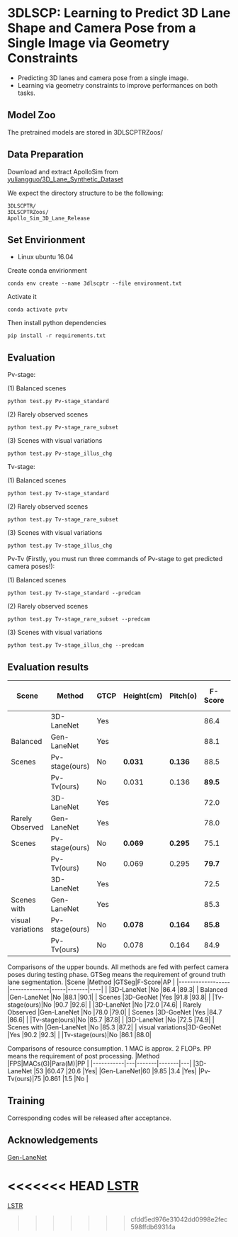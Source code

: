 **3DLSCP**: Learning to Predict 3D Lane Shape and Camera Pose from a Single Image via Geometry Constraints
=======

* Predicting 3D lanes and camera pose from a single image.
* Learning via geometry constraints to improve performances on both tasks.

## Model Zoo
The pretrained models are stored in 3DLSCPTRZoos/

## Data Preparation
Download and extract ApolloSim from [yuliangguo/3D_Lane_Synthetic_Dataset](https://github.com/yuliangguo/3D_Lane_Synthetic_Dataset)

We expect the directory structure to be the following:
```
3DLSCPTR/
3DLSCPTRZoos/
Apollo_Sim_3D_Lane_Release
```

## Set Envirionment

* Linux ubuntu 16.04

Create conda envirionment

```
conda env create --name 3dlscptr --file environment.txt
```

Activate it

```
conda activate pvtv
```

Then install python dependencies

```
pip install -r requirements.txt
```

## Evaluation

Pv-stage:

(1) Balanced scenes

```
python test.py Pv-stage_standard
```

(2) Rarely observed scenes

```
python test.py Pv-stage_rare_subset
```

(3) Scenes with visual variations

```
python test.py Pv-stage_illus_chg
```

Tv-stage:

(1) Balanced scenes

```
python test.py Tv-stage_standard
```

(2) Rarely observed scenes

```
python test.py Tv-stage_rare_subset
```

(3) Scenes with visual variations

```
python test.py Tv-stage_illus_chg
```

Pv-Tv (Firstly, you must run three commands of Pv-stage to get predicted camera poses!):

(1) Balanced scenes

```
python test.py Tv-stage_standard --predcam
```

(2) Rarely observed scenes

```
python test.py Tv-stage_rare_subset --predcam
```

(3) Scenes with visual variations

```
python test.py Tv-stage_illus_chg --predcam
```

## Evaluation results

|Scene|Method        |GTCP|Height(cm)|Pitch(o)|F-Score|AP  |X error near|X error far|Z error near|Z error far|
|-----|--------------|----|----------|--------|-------|----|------------|-----------|------------|-----------|
|   |3D-LaneNet    |Yes |          |        |86.4   |89.3|0.068       |0.477      |0.015       |0.202      |
|Balanced     |Gen-LaneNet   |Yes |          |        |88.1   |90.1|0.061       |0.496      |0.012       |0.214      |
|Scenes     |Pv-stage(ours)|No  |**0.031**     |**0.136**   |88.5   |90.4|0.095       |0.477      |0.040       |0.277      |
|     |Pv-Tv(ours)   |No  |0.031     |0.136   |**89.5**   |**91.3**|0.091       |0.450      |0.041       |0.281      |
|     |3D-LaneNet    |Yes |          |        |72.0   |74.6|0.166       |0.855      |0.039       |0.521      |
| Rarely Observed    |Gen-LaneNet   |Yes |          |        |78.0   |79.0|0.139       |0.903      |0.030       |0.539      |
| Scenes    |Pv-stage(ours)|No  |**0.069**     |**0.295**   |75.1   |76.5|0.210       |0.906      |0.084       |0.652      |
|     |Pv-Tv(ours)   |No  |0.069     |0.295   |**79.7**   |**81.4**|0.207       |0.860      |0.092       |0.661      |
|     |3D-LaneNet    |Yes |          |        |72.5   |74.9|0.115       |0.601      |0.032       |0.230      |
|  Scenes with   |Gen-LaneNet   |Yes |          |        |85.3   |87.2|0.074       |0.538      |0.015       |0.232      |
|  visual variations   |Pv-stage(ours)|No  |**0.078**     |**0.164**   |**85.8**   |**87.5**|0.091       |0.523      |0.050       |0.330      |
|     |Pv-Tv(ours)   |No  |0.078     |0.164   |84.9   |86.6|0.103       |0.501      |0.050       |0.308      |

Comparisons of the upper bounds. All methods are fed with perfect camera poses during testing phase. GTSeg means the requirement of ground truth lane segmentation.
|Scene             |Method        |GTSeg|F-Score|AP  |
|------------------|--------------|-----|-------|----|
|                  |3D-LaneNet    |No   |86.4   |89.3|
| Balanced         |Gen-LaneNet   |No   |88.1   |90.1|
| Scenes           |3D-GeoNet     |Yes  |91.8   |93.8|
|                  |Tv-stage(ours)|No   |90.7   |92.6|
|                  |3D-LaneNet    |No   |72.0   |74.6|
| Rarely Observed  |Gen-LaneNet   |No   |78.0   |79.0|
| Scenes           |3D-GoeNet     |Yes  |84.7   |86.6|
|                  |Tv-stage(ours)|No   |85.7   |87.8|
|                  |3D-LaneNet    |No   |72.5   |74.9|
| Scenes with      |Gen-LaneNet   |No   |85.3   |87.2|
| visual variations|3D-GeoNet     |Yes  |90.2   |92.3|
|                  |Tv-stage(ours)|No   |86.1   |88.0|

Comparisons of resource consumption. 1 MAC is approx. 2 FLOPs. PP means the requirement of post processing.
|Method     |FPS|MACs(G)|Para(M)|PP |
|-----------|---|-------|-------|---|
|3D-LaneNet |53 |60.47  |20.6   |Yes|
|Gen-LaneNet|60 |9.85   |3.4    |Yes|
|Pv-Tv(ours)|75 |0.861  |1.5    |No |



## Training

Corresponding codes will be released after acceptance.

## Acknowledgements

[Gen-LaneNet](https://github.com/yuliangguo/Pytorch_Generalized_3D_Lane_Detection)

<<<<<<< HEAD
[LSTR](https://github.com/liuruijin17/LSTR)
=======
[LSTR](https://github.com/liuruijin17/LSTR)
>>>>>>> cfdd5ed976e31042dd0998e2fec598ffdb69314a
